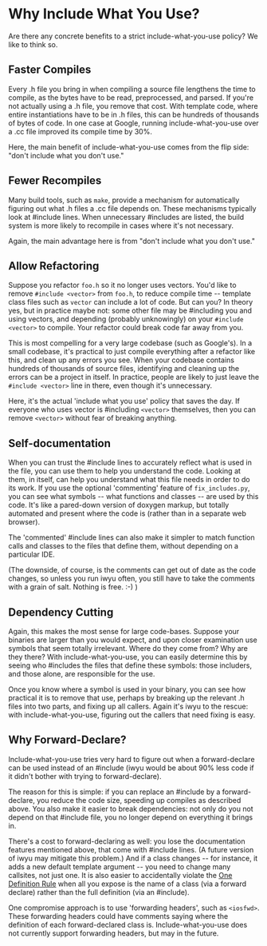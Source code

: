# Why Include What You Use? #

Are there any concrete benefits to a strict include-what-you-use policy? We like to think so.


## Faster Compiles ##

Every .h file you bring in when compiling a source file lengthens the time to compile, as the bytes have to be read, preprocessed, and parsed.  If you're not actually using a .h file, you remove that cost.  With template code, where entire instantiations have to be in .h files, this can be hundreds of thousands of bytes of code.  In one case at Google, running include-what-you-use over a .cc file improved its compile time by 30%.

Here, the main benefit of include-what-you-use comes from the flip side: "don't include what you don't use."


## Fewer Recompiles ##

Many build tools, such as `make`, provide a mechanism for automatically figuring out what .h files a .cc file depends on.  These mechanisms typically look at #include lines.  When unnecessary #includes are listed, the build system is more likely to recompile in cases where it's not necessary.

Again, the main advantage here is from "don't include what you don't use."


## Allow Refactoring ##

Suppose you refactor `foo.h` so it no longer uses vectors.  You'd like to remove `#include <vector>` from `foo.h`, to reduce compile time -- template class files such as `vector` can include a lot of code.  But can you?  In theory yes, but in practice maybe not: some other file may be #including you and using vectors, and depending (probably unknowingly) on your `#include <vector>` to compile.  Your refactor could break code far away from you.

This is most compelling for a very large codebase (such as Google's).  In a small codebase, it's practical to just compile everything after a refactor like this, and clean up any errors you see.  When your codebase contains hundreds of thousands of source files, identifying and cleaning up the errors can be a project in itself.  In practice, people are likely to just leave the `#include <vector>` line in there, even though it's unnecessary.

Here, it's the actual 'include what you use' policy that saves the day.  If everyone who uses vector is #including `<vector>` themselves, then you can remove `<vector>` without fear of breaking anything.


## Self-documentation ##

When you can trust the #include lines to accurately reflect what is used in the file, you can use them to help you understand the code.  Looking at them, in itself, can help you understand what this file needs in order to do its work.  If you use the optional 'commenting' feature of `fix_includes.py`, you can see what symbols -- what functions and classes -- are used by this code.  It's like a pared-down version of doxygen markup, but totally automated and present where the code is (rather than in a separate web browser).

The 'commented' #include lines can also make it simpler to match function calls and classes to the files that define them, without depending on a particular IDE.

(The downside, of course, is the comments can get out of date as the code changes, so unless you run iwyu often, you still have to take the comments with a grain of salt.  Nothing is free. :-) )


## Dependency Cutting ##

Again, this makes the most sense for large code-bases.  Suppose your binaries are larger than you would expect, and upon closer examination use symbols that seem totally irrelevant.  Where do they come from?  Why are they there?  With include-what-you-use, you can easily determine this by seeing who #includes the files that define these symbols: those includers, and those alone, are responsible for the use.

Once you know where a symbol is used in your binary, you can see how practical it is to remove that use, perhaps by breaking up the relevant .h files into two parts, and fixing up all callers.  Again it's iwyu to the rescue: with include-what-you-use, figuring out the callers that need fixing is easy.


## Why Forward-Declare? ##

Include-what-you-use tries very hard to figure out when a forward-declare can be used instead of an #include (iwyu would be about 90% less code if it didn't bother with trying to forward-declare).

The reason for this is simple: if you can replace an #include by a forward-declare, you reduce the code size, speeding up compiles as described above.  You also make it easier to break dependencies: not only do you not depend on that #include file, you no longer depend on everything it brings in.

There's a cost to forward-declaring as well: you lose the documentation features mentioned above, that come with #include lines.  (A future version of iwyu may mitigate this problem.)  And if a class changes -- for instance, it adds a new default template argument -- you need to change many callsites, not just one.  It is also easier to accidentally violate the [One Definition Rule](http://en.wikipedia.org/wiki/One_Definition_Rule) when all you expose is the name of a class (via a forward declare) rather than the full definition (via an #include).

One compromise approach is to use 'forwarding headers', such as `<iosfwd>`.  These forwarding headers could have comments saying where the definition of each forward-declared class is.  Include-what-you-use does not currently support forwarding headers, but may in the future.